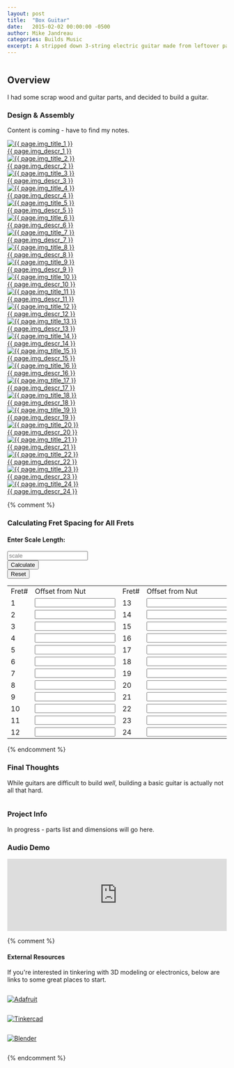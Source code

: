```yaml
---
layout: post
title:  "Box Guitar"
date:   2015-02-02 00:00:00 -0500
author: Mike Jandreau
categories: Builds Music
excerpt: A stripped down 3-string electric guitar made from leftover parts.
---
```


<div class="row">
<div class="column lg-8">
	

<h2>Overview</h2>
<p>I had some scrap wood and guitar parts, and decided to build a guitar.</p>

<h3>Design &amp; Assembly</h3>
<p>Content is coming - have to find my notes.</p>

<!-- design -->
<div class="gallery">

<a href="{{ page.img_large_1 }}" class="glightbox1" data-glightbox="title: {{ page.img_title_1 }}; descPosition: right;">
<img src="{{ page.img_small_1 }}" alt="{{ page.img_title_1 }}">
<div class="glightbox-desc">{{ page.img_descr_1 }}</div>
</a>

<a href="{{ page.img_large_2 }}" class="glightbox1" data-glightbox="title: {{ page.img_title_2 }}; descPosition: right;">
<img src="{{ page.img_small_2 }}" alt="{{ page.img_title_2 }}">
<div class="glightbox-desc">{{ page.img_descr_2 }}</div>
</a>

<a href="{{ page.img_large_3 }}" class="glightbox1" data-glightbox="title: {{ page.img_title_3 }}; descPosition: right;">
<img src="{{ page.img_small_3 }}" alt="{{ page.img_title_3 }}">
<div class="glightbox-desc">{{ page.img_descr_3 }}</div>
</a>

<a href="{{ page.img_large_4 }}" class="glightbox1" data-glightbox="title: {{ page.img_title_4 }}; descPosition: right;">
<img src="{{ page.img_small_4 }}" alt="{{ page.img_title_4 }}">
<div class="glightbox-desc">{{ page.img_descr_4 }}</div>
</a>

<a href="{{ page.img_large_5 }}" class="glightbox1" data-glightbox="title: {{ page.img_title_5 }}; descPosition: right;">
<img src="{{ page.img_small_5 }}" alt="{{ page.img_title_5 }}">
<div class="glightbox-desc">{{ page.img_descr_5 }}</div>
</a>

<a href="{{ page.img_large_6 }}" class="glightbox1" data-glightbox="title: {{ page.img_title_6 }}; descPosition: right;">
<img src="{{ page.img_small_6 }}" alt="{{ page.img_title_6 }}">
<div class="glightbox-desc">{{ page.img_descr_6 }}</div>
</a>

<a href="{{ page.img_large_7 }}" class="glightbox1" data-glightbox="title: {{ page.img_title_7 }}; descPosition: right;">
<img src="{{ page.img_small_7 }}" alt="{{ page.img_title_7 }}">
<div class="glightbox-desc">{{ page.img_descr_7 }}</div>
</a>

<a href="{{ page.img_large_8 }}" class="glightbox1" data-glightbox="title: {{ page.img_title_8 }}; descPosition: right;">
<img src="{{ page.img_small_8 }}" alt="{{ page.img_title_8 }}">
<div class="glightbox-desc">{{ page.img_descr_8 }}</div>
</a>

<a href="{{ page.img_large_9 }}" class="glightbox1" data-glightbox="title: {{ page.img_title_9 }}; descPosition: right;">
<img src="{{ page.img_small_9 }}" alt="{{ page.img_title_9 }}">
<div class="glightbox-desc">{{ page.img_descr_9 }}</div>
</a>

<a href="{{ page.img_large_10 }}" class="glightbox1" data-glightbox="title: {{ page.img_title_10 }}; descPosition: right;">
<img src="{{ page.img_small_10 }}" alt="{{ page.img_title_10 }}">
<div class="glightbox-desc">{{ page.img_descr_10 }}</div>
</a>

<a href="{{ page.img_large_11 }}" class="glightbox1" data-glightbox="title: {{ page.img_title_11 }}; descPosition: right;">
<img src="{{ page.img_small_11 }}" alt="{{ page.img_title_11 }}">
<div class="glightbox-desc">{{ page.img_descr_11 }}</div>
</a>

<a href="{{ page.img_large_12 }}" class="glightbox1" data-glightbox="title: {{ page.img_title_12 }}; descPosition: right;">
<img src="{{ page.img_small_12 }}" alt="{{ page.img_title_12 }}">
<div class="glightbox-desc">{{ page.img_descr_12 }}</div>
</a>

<a href="{{ page.img_large_13 }}" class="glightbox1" data-glightbox="title: {{ page.img_title_13 }}; descPosition: right;">
<img src="{{ page.img_small_13 }}" alt="{{ page.img_title_13 }}">
<div class="glightbox-desc">{{ page.img_descr_13 }}</div>
</a>

<a href="{{ page.img_large_14 }}" class="glightbox1" data-glightbox="title: {{ page.img_title_14 }}; descPosition: right;">
<img src="{{ page.img_small_14 }}" alt="{{ page.img_title_14 }}">
<div class="glightbox-desc">{{ page.img_descr_14 }}</div>
</a>

<a href="{{ page.img_large_15 }}" class="glightbox1" data-glightbox="title: {{ page.img_title_15 }}; descPosition: right;">
<img src="{{ page.img_small_15 }}" alt="{{ page.img_title_15 }}">
<div class="glightbox-desc">{{ page.img_descr_15 }}</div>
</a>

<a href="{{ page.img_large_16 }}" class="glightbox1" data-glightbox="title: {{ page.img_title_16 }}; descPosition: right;">
<img src="{{ page.img_small_16 }}" alt="{{ page.img_title_16 }}">
<div class="glightbox-desc">{{ page.img_descr_16 }}</div>
</a>

<a href="{{ page.img_large_17 }}" class="glightbox1" data-glightbox="title: {{ page.img_title_17 }}; descPosition: right;">
<img src="{{ page.img_small_17 }}" alt="{{ page.img_title_17 }}">
<div class="glightbox-desc">{{ page.img_descr_17 }}</div>
</a>

<a href="{{ page.img_large_18 }}" class="glightbox1" data-glightbox="title: {{ page.img_title_18 }}; descPosition: right;">
<img src="{{ page.img_small_18 }}" alt="{{ page.img_title_18 }}">
<div class="glightbox-desc">{{ page.img_descr_18 }}</div>
</a>

<a href="{{ page.img_large_19 }}" class="glightbox1" data-glightbox="title: {{ page.img_title_19 }}; descPosition: right;">
<img src="{{ page.img_small_19 }}" alt="{{ page.img_title_19 }}">
<div class="glightbox-desc">{{ page.img_descr_19 }}</div>
</a>

<a href="{{ page.img_large_20 }}" class="glightbox1" data-glightbox="title: {{ page.img_title_20 }}; descPosition: right;">
<img src="{{ page.img_small_20 }}" alt="{{ page.img_title_20 }}">
<div class="glightbox-desc">{{ page.img_descr_20 }}</div>
</a>

<a href="{{ page.img_large_21 }}" class="glightbox1" data-glightbox="title: {{ page.img_title_21 }}; descPosition: right;">
<img src="{{ page.img_small_21 }}" alt="{{ page.img_title_21 }}">
<div class="glightbox-desc">{{ page.img_descr_21 }}</div>
</a>

<a href="{{ page.img_large_22 }}" class="glightbox1" data-glightbox="title: {{ page.img_title_22 }}; descPosition: right;">
<img src="{{ page.img_small_22 }}" alt="{{ page.img_title_22 }}">
<div class="glightbox-desc">{{ page.img_descr_22 }}</div>
</a>

<a href="{{ page.img_large_23 }}" class="glightbox1" data-glightbox="title: {{ page.img_title_23 }}; descPosition: right;">
<img src="{{ page.img_small_23 }}" alt="{{ page.img_title_23 }}">
<div class="glightbox-desc">{{ page.img_descr_23 }}</div>
</a>

<a href="{{ page.img_large_24 }}" class="glightbox1" data-glightbox="title: {{ page.img_title_24 }}; descPosition: right;">
<img src="{{ page.img_small_24 }}" alt="{{ page.img_title_24 }}">
<div class="glightbox-desc">{{ page.img_descr_24 }}</div>
</a>

</div>

{% comment %}

<div id="centerColumnFormulaBox">
<h3>Calculating Fret Spacing for All Frets</h3>
<script language="JavaScript">
function showall() {
	if (document.scaleLenghCalc.s.value == null || document.scaleLenghCalc.s.value.length == 0) {
		document.scaleLenghCalc.s.value = "Type a number";
	} else {
		var s  = (+document.scaleLenghCalc.s.value);
		var n = 1;
		var dArray = [];

		for (n=1; n<25; n++) {
			dArray[n] = s - (s / Math.pow(2, (n / 12)));
			dArray[n] = Math.round(dArray[n] * 1000) / 1000;
		}
		document.scaleLenghCalc.d1.value = dArray[1];
		document.scaleLenghCalc.d2.value = dArray[2];
		document.scaleLenghCalc.d3.value = dArray[3];
		document.scaleLenghCalc.d4.value = dArray[4];
		document.scaleLenghCalc.d5.value = dArray[5];
		document.scaleLenghCalc.d6.value = dArray[6];
		document.scaleLenghCalc.d7.value = dArray[7];
		document.scaleLenghCalc.d8.value = dArray[8];
		document.scaleLenghCalc.d9.value = dArray[9];
		document.scaleLenghCalc.d10.value = dArray[10];
		document.scaleLenghCalc.d11.value = dArray[11];
		document.scaleLenghCalc.d12.value = dArray[12];
		document.scaleLenghCalc.d13.value = dArray[13];
		document.scaleLenghCalc.d14.value = dArray[14];
		document.scaleLenghCalc.d15.value = dArray[15];
		document.scaleLenghCalc.d16.value = dArray[16];
		document.scaleLenghCalc.d17.value = dArray[17];
		document.scaleLenghCalc.d18.value = dArray[18];
		document.scaleLenghCalc.d19.value = dArray[19];
		document.scaleLenghCalc.d20.value = dArray[20];
		document.scaleLenghCalc.d21.value = dArray[21];
		document.scaleLenghCalc.d22.value = dArray[22];
		document.scaleLenghCalc.d23.value = dArray[23];
		document.scaleLenghCalc.d24.value = dArray[24];
	}
}
</script>
<form class="calculateScaleForm" name="scaleLenghCalc" method="post">

<h4>Enter Scale Length:</h4>
<div class="row">
<div class="column calc-input">
<input class="calculateScaleFormInputs" name="s" type="text" placeholder="scale" />
</div>
<div class="column calc-control">
<input class="calculateScaleFormInputs" onclick="showall()" value="Calculate" name="cb2" type="button" />
</div>
<div class="column calc-control">
<input class="calculateScaleFormInputs" value="Reset" type="reset" />
</div>
</div>


<table border="0" width="100%">
<tbody>
<tr>
<td>Fret#</td>
<td align="left">Offset from Nut</td>
<td>Fret#</td>
<td align="left">Offset from Nut</td>
</tr><tr>
<td>1</td>
<td><input name="d1" readonly="readonly" type="text" /></td>
<td>13</td>
<td><input name="d13" readonly="readonly" type="text" /></td>
</tr>
<tr>
<td>2</td>
<td><input name="d2" readonly="readonly" type="text" /></td>
<td>14</td>
<td><input name="d14" readonly="readonly" type="text" /></td>
</tr>
<tr>
<td>3</td>
<td><input name="d3" readonly="readonly" type="text" /></td>
<td>15</td>
<td><input name="d15" readonly="readonly" type="text" /></td>
</tr>
<tr>
<td>4</td>
<td><input name="d4" readonly="readonly" type="text" /></td>
<td>16</td>
<td><input name="d16" readonly="readonly" type="text" /></td>
</tr>
<tr>
<td>5</td>
<td><input name="d5" readonly="readonly" type="text" /></td>
<td>17</td>
<td><input name="d17" readonly="readonly" type="text" /></td>
</tr>
<tr>
<td>6</td>
<td><input name="d6" readonly="readonly" type="text" /></td>
<td>18</td>
<td><input name="d18" readonly="readonly" type="text" /></td>
</tr>
<tr>
<td>7</td>
<td><input name="d7" readonly="readonly" type="text" /></td>
<td>19</td>
<td><input name="d19" readonly="readonly" type="text" /></td>
</tr>
<tr>
<td>8</td>
<td><input name="d8" readonly="readonly" type="text" /></td>
<td>20</td>
<td><input name="d20" readonly="readonly" type="text" /></td>
</tr>
<tr>
<td>9</td>
<td><input name="d9" readonly="readonly" type="text" /></td>
<td>21</td>
<td><input name="d21" readonly="readonly" type="text" /></td>
</tr>
<tr>
<td>10</td>
<td><input name="d10" readonly="readonly" type="text" /></td>
<td>22</td>
<td><input name="d22" readonly="readonly" type="text" /></td>
</tr>
<tr>
<td>11</td>
<td><input name="d11" readonly="readonly" type="text" /></td>
<td>23</td>
<td><input name="d23" readonly="readonly" type="text" /></td>
</tr>
<tr>
<td>12</td>
<td><input name="d12" readonly="readonly" type="text" /></td>
<td>24</td>
<td><input name="d24" readonly="readonly" type="text" /></td>
</tr>
</tbody>
</table>
</form>
</div>

{% endcomment %}



<h3>Final Thoughts</h3>
<p>While guitars are difficult to build <em>well</em>, building a basic guitar is actually not all that hard.</p>


</div>
<div class="column lg-4">
<div class="sidebar-block">
		<h3>Project Info</h3>
		<p>In progress - parts list and dimensions will go here.</p>
		<!-- <p>
			<strong>Dimensions</strong>: 9&frac12; x 4 x 6 in. <br>
			<strong>Material</strong>: 2.85 mm. PLA <br>
			<strong>Power</strong>: 9v battery / 12v AC<br>
			<strong>Output</strong>: 5 watts
		</p> -->

<div class="audio-demo">
<h3>Audio Demo</h3>
<!-- <img class="album-thumb" src="https://www.dropbox.com/s/5bslhrm7wkv4oal/profile-pic.jpg?raw=1" alt="Soundcloud"> -->
<iframe width="100%" height="166" scrolling="no" frameborder="no" allow="autoplay" src="https://w.soundcloud.com/player/?url=https%3A//api.soundcloud.com/tracks/189057513&color=%23343d46&auto_play=false&hide_related=false&show_comments=true&show_user=true&show_reposts=false&show_teaser=true"></iframe>
</div>

{% comment %}
		<!-- <span><strong>Build your own:</strong></span>
		<ul>
			<li>Adafriut https://www.adafruit.com/product/1752</li>
			<li><a href="{{ page.product_amplifier }}" target="_blank">Class D amplifier kit</a></li>
			<li><a href="{{ page.product_speakers }}" target="_blank">4" full range 8 &#x2126; speakers</a></li>
			<li><a href="{{ page.product_battery_box }}" target="_blank">9V Battery Box (optional)</a></li>
		</ul>
		<span><strong>Software</strong></span>
		<ul>
			<li><a href="https://www.tinkercad.com/" target="_blank">Tinkercad</a></li>
			<li><a href="https://www.blender.org/" target="_blank">Blender</a></li>
		</ul> -->
		<!-- <br> -->
		<h4>External Resources</h4>
		<p>If you're interested in tinkering with 3D modeling or electronics, below are links to some great places to start.</p>








<!-- https://youtu.be/zEBq7BBYwZo
https://youtu.be/9f4MwZLr0J8

https://i1.ytimg.com/vi/9f4MwZLr0J8/maxresdefault.jpg -->

<div class="row">
<div class="column sm-4 lg-12">
<p><a href="https://www.adafruit.com/category/526" target="_blank"><img src="{{ page.img_logo_1 }}" alt="Adafruit"></a></p>
</div>
<div class="column sm-4 lg-12">
<p><a href="https://www.tinkercad.com/" target="_blank">
<img src="{{ page.img_logo_2 }}" alt="Tinkercad">
</a></p>
</div>
<div class="column sm-4 lg-12">
<p><a href="https://www.blender.org/" target="_blank">
<img src="{{ page.img_logo_3 }}" alt="Blender">
</a></p>
</div>
</div>

<!-- <h3>Demo</h3>
<div class="element-block">
	<a href="{{ page.demo_video_video }}" class="glightbox1">
		<img src="{{ page.demo_video_thumb }}" alt="Yoga Block Amp Demo">
	</a>
</div> -->

{% endcomment %}


</div>
</div>
</div>





